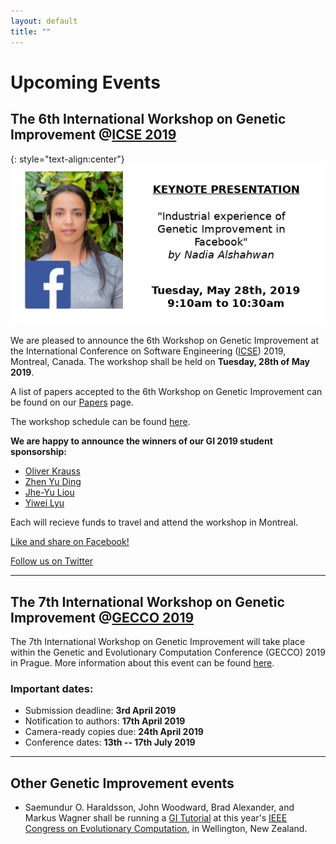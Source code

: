 ```yaml
---
layout: default
title: "" 
---
```


# Upcoming Events

## **The 6th International Workshop on Genetic Improvement @[ICSE 2019](http://2019.icse-conferences.org)**

{: style="text-align:center"}
![](./misc_images/keynote_presentation.png)

We are pleased to announce the 6th Workshop on Genetic Improvement at the International Conference on Software Engineering ([ICSE](https://conf.researchr.org/home/icse-2019)) 2019, Montreal, Canada. The workshop shall be held on **Tuesday, 28th of May 2019**.

A list of papers accepted to the 6th Workshop on Genetic Improvement can be found on our [Papers](./papers.html) page.

The workshop schedule can be found [here](./schedule.md).

**We are happy to announce the winners of our GI 2019 student sponsorship:**

* [Oliver Krauss](https://research.fh-ooe.at/en/staff/25755)
* [Zhen Yu Ding](https://www.linkedin.com/in/zhen-yu-ding-23a389155)
* [Jhe-Yu Liou](https://be.linkedin.com/in/jhe-yu-liou-1122759b)
* [Yiwei Lyu](https://www.linkedin.com/in/yiwei-lyu-209176151)

Each will recieve funds to travel and attend the workshop in Montreal.

[Like and share on Facebook!](https://www.facebook.com/groups/softengcom/permalink/10161087425460184/)

[Follow us on Twitter](https://twitter.com/GI2019ICSE)

------

## **The 7th International Workshop on Genetic Improvement @[GECCO 2019](https://gecco-2019.sigevo.org/index.html/HomePage)**

The 7th International Workshop on Genetic Improvement will take place within the Genetic and Evolutionary Computation Conference (GECCO) 2019 in Prague. More information about this event can be found [here](https://workshop07.gi-workshops.org/).

### Important dates:
* Submission deadline: **3rd April 2019**                        
* Notification to authors: **17th April 2019**                       
* Camera-ready copies due: **24th April 2019**                          
* Conference dates: **13th -- 17th July 2019**  

------

## **Other Genetic Improvement events**

* Saemundur O. Haraldsson, John Woodward, Brad Alexander, and Markus Wagner shall be running a [GI Tutorial](http://cec2019.org/programs/tutorials.html#cec-16) at this year's [IEEE Congress on Evolutionary Computation](http://cec2019.org/index.html), in Wellington, New Zealand.
